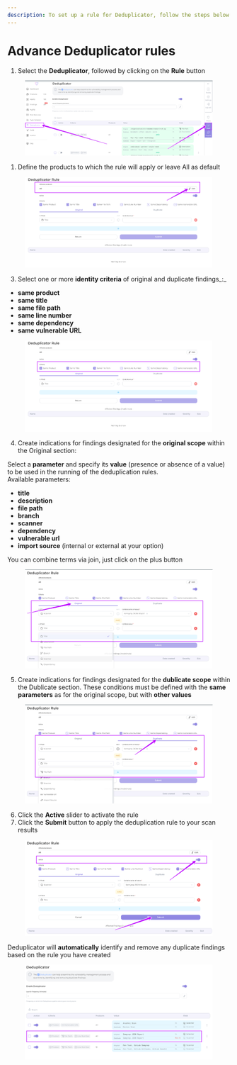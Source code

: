 ```yaml
---
description: To set up a rule for Deduplicator, follow the steps below
---
```


# Advance Deduplicator rules

1. Select the **Deduplicator**, followed by clicking on the **Rule** button

<figure><img src="../../../.gitbook/assets/image (6) (1) (1) (1) (1) (1).png" alt=""><figcaption></figcaption></figure>

1. Define the products to which the rule will apply or leave All as default

<figure><img src="../../../.gitbook/assets/dedublic rule 1.png" alt=""><figcaption></figcaption></figure>

3. Select one or more **identity criteria** of original and duplicate findings_:_

* **same product**
* **same title**
* **same file path**
* **same line number**
* **same dependency**
* **same vulnerable URL**&#x20;

<figure><img src="../../../.gitbook/assets/dedubl rule 2.png" alt=""><figcaption></figcaption></figure>

4. Create indications for findings designated for the **original scope** within the Original section:

Select a **parameter** and specify its **value** (presence or absence of a value) to be used in the running of the deduplication rules.\
Available parameters:

* **title**
* **description**
* **file path**
* **branch**
* **scanner**
* **dependency**
* **vulnerable url**
* &#x20;**import source** (internal or external at your option)

You can combine terms via join, just click on the plus button

<figure><img src="../../../.gitbook/assets/dedubl rule3.png" alt=""><figcaption></figcaption></figure>

5. Create indications for findings designated for the **dublicate scope** within the Dublicate section. These conditions must be defined with the **same parameters** as for the original scope, but with **other values**

<figure><img src="../../../.gitbook/assets/dedublic rule 4.png" alt=""><figcaption></figcaption></figure>

6. Click the **Active** slider to activate the rule
7. Click the **Submit** button to apply the deduplication rule to your scan results

<figure><img src="../../../.gitbook/assets/dedubl rule 6.png" alt=""><figcaption></figcaption></figure>

Deduplicator will **automatically** identify and remove any duplicate findings based on the rule you have created

<figure><img src="../../../.gitbook/assets/dedubl 5.png" alt=""><figcaption></figcaption></figure>
